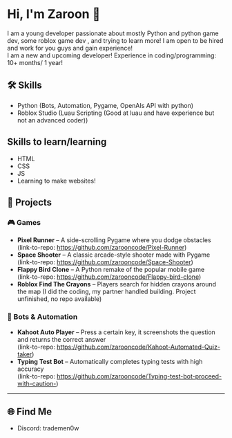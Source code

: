 # Hi, I'm Zaroon 👋
I am a young developer passionate about mostly Python and python game dev, some roblox game dev , and trying to learn more!
I am open to be hired and work for you guys and gain experience!  
I am a new and upcoming developer!
Experience in coding/programming: 10+ months/ 1 year!

## 🛠 Skills
- Python (Bots, Automation, Pygame, OpenAIs API with python)
- Roblox Studio (Luau Scripting (Good at luau and have experience but not an advanced coder))

## Skills to learn/learning
- HTML
- CSS
- JS
- Learning to make websites!

## 🚀 Projects

### 🎮 Games
- **Pixel Runner** – A side-scrolling Pygame where you dodge obstacles  
  (link-to-repo: https://github.com/zarooncode/Pixel-Runner)
- **Space Shooter** – A classic arcade-style shooter made with Pygame  
  (link-to-repo: https://github.com/zarooncode/Space-Shooter)
- **Flappy Bird Clone** – A Python remake of the popular mobile game  
  (link-to-repo: https://github.com/zarooncode/Flappy-bird-clone)
- **Roblox Find The Crayons** – Players search for hidden crayons around the map (I did the coding, my partner handled building. Project unfinished, no repo available)

### 🤖 Bots & Automation
- **Kahoot Auto Player** – Press a certain key, it screenshots the question and returns the correct answer  
  (link-to-repo: https://github.com/zarooncode/Kahoot-Automated-Quiz-taker)
- **Typing Test Bot** – Automatically completes typing tests with high accuracy  
  (link-to-repo: https://github.com/zarooncode/Typing-test-bot-proceed-with-caution-)

---


## 🌐 Find Me
- Discord: trademen0w

